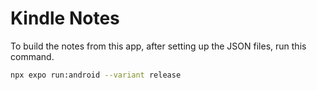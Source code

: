 # Kindle Notes

To build the notes from this app, after setting up the JSON files, run this command.

```sh
npx expo run:android --variant release
```
